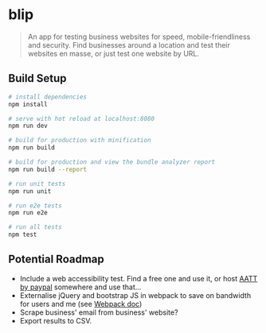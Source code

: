 # blip

> An app for testing business websites for speed, mobile-friendliness and security. Find businesses around a location and test their websites en masse, or just test one website by URL.


## Build Setup

``` bash
# install dependencies
npm install

# serve with hot reload at localhost:8080
npm run dev

# build for production with minification
npm run build

# build for production and view the bundle analyzer report
npm run build --report

# run unit tests
npm run unit

# run e2e tests
npm run e2e

# run all tests
npm test
```

## Potential Roadmap
- Include a web accessibility test. Find a free one and use it, or host [AATT by paypal](https://github.com/paypal/AATT) somewhere and use that...
- Externalise jQuery and bootstrap JS in webpack to save on bandwidth for users and me (see [Webpack doc](https://webpack.github.io/docs/library-and-externals.html))
- Scrape business' email from business' website?
- Export results to CSV.
